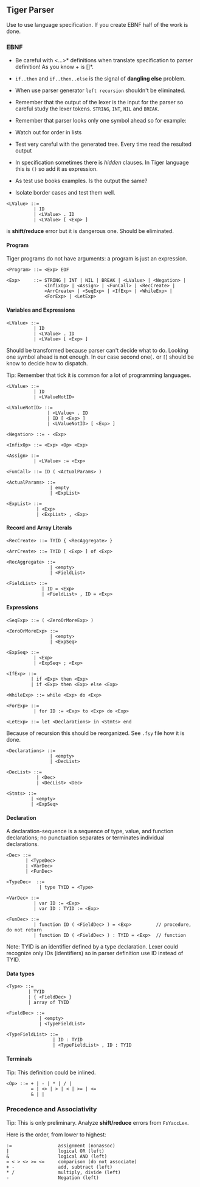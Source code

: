 ## Tiger Parser

Use to use language specification. If you create EBNF half of the work is done.

### EBNF

-  Be careful with <...>* definitions when translate specification to parser definition!
   As you know <Dec>+ is <Dec> [<Dec>]*.

- `if..then` and `if..then..else` is the signal of **dangling else** problem.

- When use parser generator `left recursion` shouldn't be eliminated.

- Remember that the output of the lexer is the input for the parser so careful study the
  lexer tokens. `STRING`, `INT`, `NIL` and `BREAK`.

- Remember that parser looks only one symbol ahead so for example:

- Watch out for order in lists

- Test very careful with the generated tree. Every time read the resulted output

- In specification sometimes there is _hidden_ clauses. In Tiger language this
  is `()` so add it as expression.

- As test use books examples. Is the output the same?

- Isolate border cases and test them well.
```
<LValue> ::=
          | ID
          | <LValue> . ID
          | <LValue> [ <Exp> ]
```

is **shift/reduce** error but it is dangerous one. Should be eliminated.

#### Program

Tiger programs do not have arguments: a program is just an expression.

```
<Program> ::= <Exp> EOF

<Exp>     ::= STRING | INT | NIL | BREAK | <LValue> | <Negation> |
              <InfixOp> | <Assign> | <FunCall> | <RecCreate> |
              <ArrCreate> | <SeqExp> | <IfExp> | <WhileExp> |
              <ForExp> | <LetExp>

```

#### Variables and Expressions

```
<LValue> ::=
          | ID
          | <LValue> . ID
          | <LValue> [ <Exp> ]
```

Should be transformed because parser can't decide what to do. Looking one symbol ahead
is not enough. In our case second one(`.` or `[`) should be know to decide how to dispatch.

Tip: Remember that tick it is common for a lot of programming languages.

```
<LValue> ::=
          | ID
          | <LValueNotID>

<LValueNotID> ::=
               | <LValue> . ID
               | ID [ <Exp> ]
               | <LValueNotID> [ <Exp> ]
```

```
<Negation> ::= - <Exp>

<InfixOp> ::= <Exp> <Op> <Exp>

<Assign> ::=
          | <LValue> := <Exp>

<FunCall> ::= ID ( <ActualParams> )

<ActualParams> ::=
                | empty
                | <ExpList>

<ExpList> ::=
           | <Exp>
           | <ExpList> , <Exp>
```

#### Record and Array Literals

```
<RecCreate> ::= TYID { <RecAggregate> }

<ArrCreate> ::= TYID [ <Exp> ] of <Exp>

<RecAggregate> ::=
                | <empty>
                | <FieldList>

<FieldList> ::=
             | ID = <Exp>
             | <FieldList> , ID = <Exp>
```


#### Expressions

```
<SeqExp> ::= ( <ZeroOrMoreExp> )

<ZeroOrMoreExp> ::=
                | <empty>
                | <ExpSeq>

<ExpSeq> ::=
          | <Exp>
          | <ExpSeq> ; <Exp>

<IfExp> ::=
         | if <Exp> then <Exp>
         | if <Exp> then <Exp> else <Exp>

<WhileExp> ::= while <Exp> do <Exp>

<ForExp> ::=
          | for ID := <Exp> to <Exp> do <Exp>

<LetExp> ::= let <Declarations> in <Stmts> end
```

Because of recursion this should be reorganized.
See `.fsy` file how it is done.

```
<Declarations> ::=
                | <empty>
                | <DecList>

<DecList> ::=
           | <Dec>
           | <DecList> <Dec>

<Stmts> ::=
         | <empty>
         | <ExpSeq>
```

#### Declaration

A declaration-sequence is a sequence of type, value, and function declarations; no
punctuation separates or terminates individual declarations.

```
<Dec> ::=
       | <TypeDec>
       | <VarDec>
       | <FunDec>

<TypeDec>  ::=
            | type TYID = <Type>

<VarDec> ::=
          | var ID := <Exp>
          | var ID : TYID := <Exp>

<FunDec> ::=
          | function ID ( <FieldDec> ) = <Exp>         // procedure, do not return
          | function ID ( <FieldDec> ) : TYID = <Exp>  // function
```

Note: TYID is an identifier defined by a type declaration. Lexer could recognize only
      IDs (identifiers) so in parser definition use ID instead of TYID.

#### Data types

```
<Type> ::=
        | TYID
        | { <FieldDec> }
        | array of TYID

<FieldDec> ::=
            | <empty>
            | <TypeFieldList>

<TypeFieldList> ::=
                 | ID : TYID
                 | <TypeFieldList> , ID : TYID

```
#### Terminals

Tip: This definition could be inlined.

```
<Op> ::= + | - | * | / |
         = | <> | > | < | >= | <=
         & | |
```

### Precedence and Associativity

Tip: This is only preliminary. Analyze **shift/reduce** errors from `FsYaccLex`.

Here is the order, from lower to highest:

```
:=                 assignment (nonassoc)
|                  logical OR (left)
&                  logical AND (left)
= < > <> >= <=     comparison (do not associate)
+ -                add, subtract (left)
* /                multiply, divide (left)
-                  Negation (left)
```
